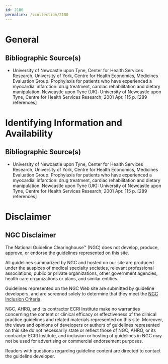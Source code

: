 ```yaml
---
id: 2180
permalink: /:collection/2180
---
```


# General

## Bibliographic Source(s)

- University of Newcastle upon Tyne, Center for Health Services Research, University of York, Centre for Health Economics, Medicines Evaluation Group. Prophylaxis for patients who have experienced a myocardial infarction: drug treatment, cardiac rehabilitation and dietary manipulation. Newcastle upon Tyne (UK): University of Newcastle upon Tyne, Centre for Health Services Research; 2001 Apr. 115 p. [289 references]

# Identifying Information and Availability

## Bibliographic Source(s)

- University of Newcastle upon Tyne, Center for Health Services Research, University of York, Centre for Health Economics, Medicines Evaluation Group. Prophylaxis for patients who have experienced a myocardial infarction: drug treatment, cardiac rehabilitation and dietary manipulation. Newcastle upon Tyne (UK): University of Newcastle upon Tyne, Centre for Health Services Research; 2001 Apr. 115 p. [289 references]

# Disclaimer

## NGC Disclaimer

The National Guideline Clearinghouse™ (NGC) does not develop, produce, approve, or endorse the guidelines represented on this site.

All guidelines summarized by NGC and hosted on our site are produced under the auspices of medical specialty societies, relevant professional associations, public or private organizations, other government agencies, health care organizations or plans, and similar entities.

Guidelines represented on the NGC Web site are submitted by guideline developers, and are screened solely to determine that they meet the [NGC Inclusion Criteria](/help-and-about/summaries/inclusion-criteria).

NGC, AHRQ, and its contractor ECRI Institute make no warranties concerning the content or clinical efficacy or effectiveness of the clinical practice guidelines and related materials represented on this site. Moreover, the views and opinions of developers or authors of guidelines represented on this site do not necessarily state or reflect those of NGC, AHRQ, or its contractor ECRI Institute, and inclusion or hosting of guidelines in NGC may not be used for advertising or commercial endorsement purposes.

Readers with questions regarding guideline content are directed to contact the guideline developer.

